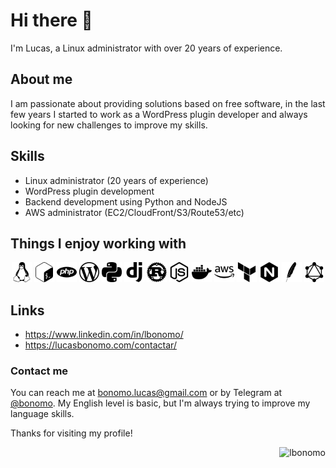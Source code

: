 # Hi there 👋

I'm Lucas, a Linux administrator with over 20 years of experience.

<!--
<p align="center">
    <img align="left" src="https://github-readme-stats.vercel.app/api/top-langs?username=lbonomo&show_icons=true&locale=en&layout=compact" alt="lbonomo" />
</p>

<p align="center">
    <img align="center" src="https://github-readme-stats.vercel.app/api?username=lbonomo&show_icons=true&locale=en" alt="lbonomo" />
</p>
-->

## About me

I am passionate about providing solutions based on free software, in the last few years I started to work as a WordPress plugin developer and always looking for new challenges to improve my skills.

## Skills

 - Linux administrator (20 years of experience)
 - WordPress plugin development
 - Backend development using Python and NodeJS
 - AWS administrator (EC2/CloudFront/S3/Route53/etc)

## Things I enjoy working with

<!-- https://simpleicons.org/ -->

<p align="center">
    <img alt="linux" title="Linux" src="./assets/images/linux.svg" style="max-width: 100%;" height=32px />
    <img alt="bash" title="Bash" src="./assets/images/gnubash.svg" style="max-width: 100%;" height=32px />
    <img alt="php" title="PHP" src="./assets/images/php.svg" style="max-width: 100%;" height=32px />
    <img alt="wordpress" title="WordPress" src="./assets/images/wordpress.svg" style="max-width: 100%;" height=32px />
    <img alt="python" title="Python" src="./assets/images/python.svg" style="max-width: 100%;" height=32px />
    <img alt="django"  title="django" src="./assets/images/django.svg" style="max-width: 100%;" height=32px />
    <img alt="rust" title="Rust" src="./assets/images/rust.svg" style="max-width: 100%;" height=32px />
    <img alt="node.js" title="NodeJS" src="./assets/images/nodedotjs.svg" style="max-width: 100%;" height=32px />
    <img alt="docker" title="Docker" src="./assets/images/docker.svg" style="max-width: 100%;" height=32px />
    <img alt="aws" title="AWS" src="./assets/images/amazonaws.svg" style="max-width: 100%;" height=32px />
    <img alt="terraform" title="Terraform" src="./assets/images/terraform.svg" style="max-width: 100%;" height=32px />
    <img alt="nginx" title="nginx" src="./assets/images/nginx.svg" style="max-width: 100%;" height=32px />
    <img alt="apache" title="Apache" src="./assets/images/apache.svg" style="max-width: 100%;" height=32px />
    <img alt="graphql" title="GraphQL" src="./assets/images/graphql.svg" style="max-width: 100%;" height=32px />
    <!--
    <img alt="" src="./assets/images/" style="max-width: 100%;" height=32px/>
    <img alt="" src="./assets/images/" style="max-width: 100%;" height=32px/>
    -->
</p>

<!-- ## Projects

Here are some of my recent projects:

    [Project 1 name and link]
    [Project 2 name and link]
    [Project 3 name and link] 
-->

## Links
- https://www.linkedin.com/in/lbonomo/
- https://lucasbonomo.com/contactar/

### Contact me

You can reach me at [bonomo.lucas@gmail.com](mailto:bonomo.lucas@gmail.com) or by Telegram at [@bonomo](https://t.me/lbonomo). My English level is basic, but I'm always trying to improve my language skills.

Thanks for visiting my profile!

<p align="right">
    <img src="https://komarev.com/ghpvc/?username=lbonomo&label=Profile%20views&color=0e75b6&style=flat" alt="lbonomo" />
</p>
